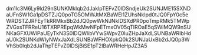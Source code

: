 dm1lc3M6Ly9ld29nSUNKMklqb2dJaklpTEFvZ0lDSndjeUk2SUNJME15SXNDaUFnSW1Ga1pDSTZJQ0poTG5OMWJtMXBaWEl1ZUhsNklpd0tJQ0FpY0c5eWRDSTZJRFEyTkRRMkxBb2dJQ0pwWkNJNklDSXdPR0poTmpRMk5TMWpZVGxsTFRReU16TXRPREpqWkMwNFpETmxOV05qTlROaE5qSWlMQW9nSUNKaGFXUWlPaUEyTkN3S0lDQWlibVYwSWpvZ0luZHpJaXdLSUNBaWRIbHdaU0k2SUNKdWIyNWxJaXdLSUNBaWFHOXpkQ0k2SUNJaUxBb2dJQ0p3WVhSb0lqb2dJaThpTEFvZ0lDSjBiSE1pT2lBaWRHeHpJZ3A5
